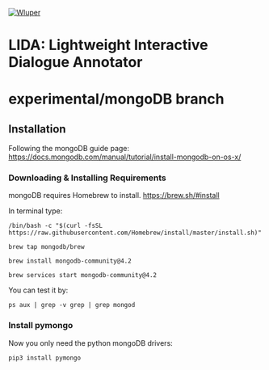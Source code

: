 [![Wluper](https://wluper.com/content/themes/main/static/gfx/wluperlogo.png)](https://wluper.com/)     

# LIDA: Lightweight Interactive Dialogue Annotator

# experimental/mongoDB branch 

## Installation

Following the mongoDB guide page:
https://docs.mongodb.com/manual/tutorial/install-mongodb-on-os-x/


### Downloading & Installing Requirements

mongoDB requires Homebrew to install.
https://brew.sh/#install

In terminal type:

`/bin/bash -c "$(curl -fsSL https://raw.githubusercontent.com/Homebrew/install/master/install.sh)"`

`brew tap mongodb/brew`

`brew install mongodb-community@4.2`

`brew services start mongodb-community@4.2`

You can test it by:

`ps aux | grep -v grep | grep mongod`

### Install pymongo

Now you only need the python mongoDB drivers:

`pip3 install pymongo`

